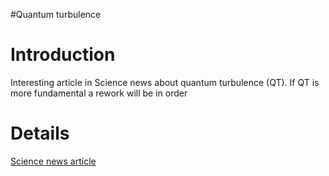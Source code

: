 #Quantum turbulence

# Introduction #

Interesting article in Science news about quantum turbulence (QT). If QT is more fundamental a rework will be in order

# Details #

[Science news article](http://www.sciencenews.org/view/feature/id/70232/title/Quantum_Whirls)